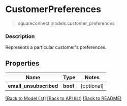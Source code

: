 # CustomerPreferences
> squareconnect.models.customer_preferences

### Description

Represents a particular customer's preferences.

## Properties
Name | Type | Notes
------------ | ------------- | -------------
**email_unsubscribed** | **bool** | [optional] 

[[Back to Model list]](../README.md#documentation-for-models) [[Back to API list]](../README.md#documentation-for-api-endpoints) [[Back to README]](../README.md)



